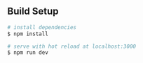 ## Build Setup

```bash
# install dependencies
$ npm install

# serve with hot reload at localhost:3000
$ npm run dev
```
